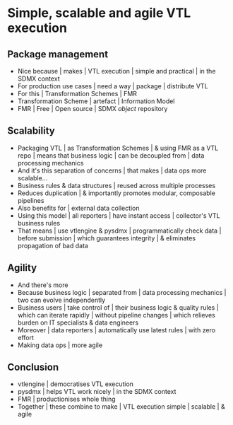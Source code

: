 # Simple, scalable and agile VTL execution

## Package management
- Nice because | makes | VTL execution | simple and practical | in the SDMX context
- For production use cases | need a way | package | distribute VTL
- For this | Transformation Schemes | FMR
- Transformation Scheme | artefact | Information Model
- FMR | Free | Open source | SDMX *object* repository

## Scalability
- Packaging VTL | as Transformation Schemes | & using FMR as a VTL repo | means that business logic | can be decoupled from | data processing mechanics
- And it's this separation of concerns | that makes | data ops more scalable...
- Business rules & data structures | reused across multiple processes  
- Reduces duplication | & importantly promotes modular, composable pipelines
- Also benefits for | external data collection
- Using this model | all reporters | have instant access | collector's VTL business rules
- That means | use vtlengine & pysdmx | programmatically check data | before submission | which guarantees integrity | & eliminates propagation of bad data 

## Agility
- And there's more
- Because business logic | separated from | data processing mechanics | two can evolve independently
- Business users | take control of | their business logic & quality rules | which can iterate rapidly | without pipeline changes | which relieves burden on IT specialists & data engineers 
- Moreover | data reporters | automatically use latest rules | with zero effort
- Making data ops | more agile

## Conclusion
- vtlengine | democratises VTL execution
- pysdmx |  helps VTL work nicely | in the SDMX context
- FMR | productionises whole thing
- Together | these combine to make | VTL execution simple | scalable | & agile

